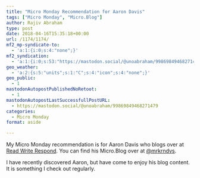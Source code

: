 ```yaml
---
title: "Micro Monday Recommendation for Aaron Davis"
tags: ["Micro Monday", "Micro.Blog"]
author: Rajiv Abraham
type: post
date: 2018-04-16T15:35:18+00:00
url: /1174/1174/
mf2_mp-syndicate-to:
  - 'a:1:{i:0;s:4:"none";}'
mf2_syndication:
  - 'a:1:{i:0;s:53:"https://mastodon.social/@unoabraham/99869849468271479";}'
geo_weather:
  - 'a:2:{s:5:"units";s:1:"C";s:4:"icon";s:4:"none";}'
geo_public:
  - 1
mastodonAutopostPublishedNoRetoot:
  - 1
mastodonAutopostLastSuccessfullPostURL:
  - https://mastodon.social/@unoabraham/99869849468271479
categories:
  - Micro Monday
format: aside

---
```

<p style="text-align: left;">
  My Micro Monday recommendation is for Aaron Davis who blogs over at <a href="https://readwriterespond.com/" target="_blank" rel="noopener">Read Write Respond</a>. You can find his Micro.Blog over at <a href="https://micro.blog/mrkrndvs" target="_blank" rel="noopener">@mrkrndvs</a>.
</p>

<p style="text-align: left;">
  I have recently discovered Aaron, but have come to enjoy his blog content. It is something I check out regularly.
</p>